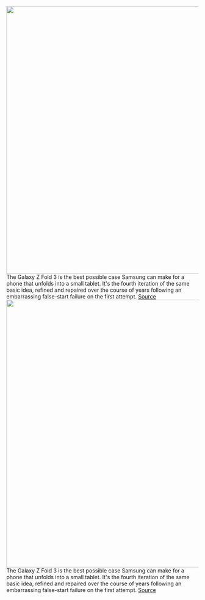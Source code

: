 <img src='https://cdn0.vox-cdn.com/hermano/verge/product/image/9667/dbohn_210820_4722_0003sq.jpg' width='700px' /><br/>
The Galaxy Z Fold 3 is the best possible case Samsung can make for a phone that unfolds into a small tablet. It's the fourth iteration of the same basic idea, refined and repaired over the course of years following an embarrassing false-start failure on the first attempt.
<a href='https://www.theverge.com/22638257/samsung-galaxy-z-fold-3-review'> Source <a/><img src='https://cdn0.vox-cdn.com/hermano/verge/product/image/9667/dbohn_210820_4722_0003sq.jpg' width='700px' /><br/>
The Galaxy Z Fold 3 is the best possible case Samsung can make for a phone that unfolds into a small tablet. It's the fourth iteration of the same basic idea, refined and repaired over the course of years following an embarrassing false-start failure on the first attempt.
<a href='https://www.theverge.com/22638257/samsung-galaxy-z-fold-3-review'> Source <a/>